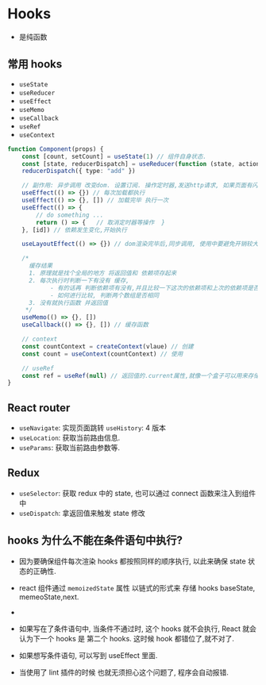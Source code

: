 # Hooks

-   是纯函数

## 常用 hooks

-   `useState`
-   `useReducer`
-   `useEffect`
-   `useMemo`
-   `useCallback`
-   `useRef`
-   `useContext`

```ts
function Component(props) {
    const [count, setCount] = useState(1) // 组件自身状态.
    const [state, reducerDispatch] = useReducer(function (state, action) {}, initState) // 管理比较复杂的数据类型.
    reducerDispatch({ type: "add" })

    // 副作用: 异步调用 改变dom. 设置订阅. 操作定时器,发送http请求, 如果页面有闪烁的问题,使用useLayoutEffect
    useEffect(() => {}) // 每次加载都执行
    useEffect(() => {}, []) // 加载完毕 执行一次
    useEffect(() => {
        // do something ...
        return () => {   // 取消定时器等操作  }
    }, [id]) // 依赖发生变化,开始执行

    useLayoutEffect(() => {}) // dom渲染完毕后,同步调用, 使用中要避免开销较大的操作

    /*
      缓存结果
      1. 原理就是找个全局的地方 将返回值和 依赖项存起来
      2. 每次执行时判断一下有没有 缓存,
            - 有的话再 判断依赖项有没有,并且比较一下这次的依赖项和上次的依赖项是否相同,相同则直接return 缓存值.
            - 如何进行比较, 判断两个数组是否相同
      3. 没有就执行函数 并返回值
     */
    useMemo(() => {}, [])
    useCallback(() => {}, []) // 缓存函数

    // context
    const countContext = createContext(vlaue) // 创建
    const count = useContext(countContext) // 使用

    // useRef
    const ref = useRef(null) // 返回值的.current属性,就像一个盒子可以用来存储任何值,且这个值的变化不会引起dom重新渲染.比如获取组件实例.
}
```

## React router

-   `useNavigate`: 实现页面跳转 `useHistory`: 4 版本
-   `useLocation`: 获取当前路由信息.
-   `useParams`: 获取当前路由参数等.

## Redux

-   `useSelector`: 获取 redux 中的 state, 也可以通过 connect 函数来注入到组件中
-   `useDispatch`: 拿返回值来触发 state 修改

## hooks 为什么不能在条件语句中执行?

-   因为要确保组件每次渲染 hooks 都按照同样的顺序执行, 以此来确保 state 状态的正确性.
-   react 组件通过 `memoizedState` 属性 以链式的形式来 存储 hooks baseState, memeoState,next.
-
-   如果写在了条件语句中, 当条件不通过时, 这个 hooks 就不会执行, React 就会认为下一个 hooks 是 第二个 hooks. 这时候 hook 都错位了,就不对了.

-   如果想写条件语句, 可以写到 useEffect 里面.
-   当使用了 lint 插件的时候 也就无须担心这个问题了, 程序会自动报错.
